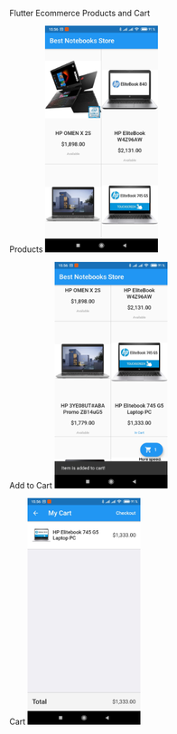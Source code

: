 Flutter Ecommerce Products and Cart

Products
<img src="assets/screenshots/products_list.jpg" width="200">

Add to Cart
<img src="assets/screenshots/add_to_cart.jpg" width="200">

Cart
<img src="assets/screenshots/cart.jpg" width="200">